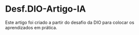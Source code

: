 # Desf.DIO-Artigo-IA
Este artigo foi criado a partir do desafio da DIO para colocar os aprendizados em prática.
